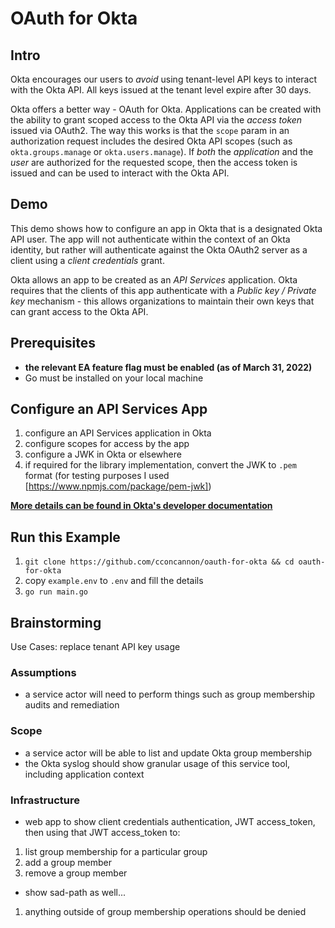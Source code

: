 # OAuth for Okta

## Intro

Okta encourages our users to *avoid* using tenant-level API keys to interact with the Okta API. All keys issued at the tenant level expire after 30 days.

Okta offers a better way - OAuth for Okta. Applications can be created with the ability to grant scoped access to the Okta API via the *access token* issued via OAuth2. The way this works is that the `scope` param in an authorization request includes the desired Okta API scopes (such as `okta.groups.manage` or `okta.users.manage`). If *both* the *application* and the *user* are authorized for the requested scope, then the access token is issued and can be used to interact with the Okta API.

## Demo

This demo shows how to configure an app in Okta that is a designated Okta API user. The app will not authenticate within the context of an Okta identity, but rather will authenticate against the Okta OAuth2 server as a client using a *client credentials* grant.

Okta allows an app to be created as an *API Services* application. Okta requires that the clients of this app authenticate with a *Public key / Private key* mechanism - this allows organizations to maintain their own keys that can grant access to the Okta API.

## Prerequisites

- **the relevant EA feature flag must be enabled (as of March 31, 2022)**
- Go must be installed on your local machine

## Configure an API Services App

1. configure an API Services application in Okta
2. configure scopes for access by the app
3. configure a JWK in Okta or elsewhere
4. if required for the library implementation, convert the JWK to `.pem` format (for testing purposes I used [https://www.npmjs.com/package/pem-jwk])

**[More details can be found in Okta's developer documentation](https://developer.okta.com/docs/guides/implement-oauth-for-okta-serviceapp/main/#create-and-sign-the-jwt)**

## Run this Example

1. `git clone https://github.com/cconcannon/oauth-for-okta && cd oauth-for-okta`
2. copy `example.env` to `.env` and fill the details
3. `go run main.go`

## Brainstorming

Use Cases: replace tenant API key usage

### Assumptions

- a service actor will need to perform things such as group membership audits and remediation

### Scope

- a service actor will be able to list and update Okta group membership
- the Okta syslog should show granular usage of this service tool, including application context

### Infrastructure

- web app to show client credentials authentication, JWT access_token, then using that JWT access_token to:
1. list group membership for a particular group
2. add a group member
3. remove a group member 

- show sad-path as well...
1. anything outside of group membership operations should be denied